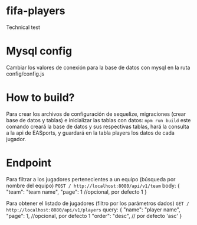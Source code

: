 # fifa-players
Technical test

# Mysql config
Cambiar los valores de conexión para la base de datos con mysql en la ruta config/config.js

# How to build?
Para crear los archivos de configuración de  sequelize, migraciones (crear base de datos y tablas) e inicializar las tablas con datos:
`npm run build`
este comando creará la base de datos y sus respectivas tablas, hará la consulta a la api de EASports, y guardará en la tabla players los datos de cada jugador.

# Endpoint
Para filtrar a los jugadores pertenecientes a un equipo (búsqueda por nombre del equipo)
`POST / http://localhost:8080/api/v1/team`
body: {
    "team": "team name",
    "page": 1 //opcional, por defecto 1
}

Para obtener el listado de jugadores (filtro por los parámetros dados)
`GET / http://localhost:8080/api/v1/players`
query: {
    "name": "player name",
    "page": 1, //opcional, por defecto 1
    "order": "desc", // por defecto 'asc'
}
